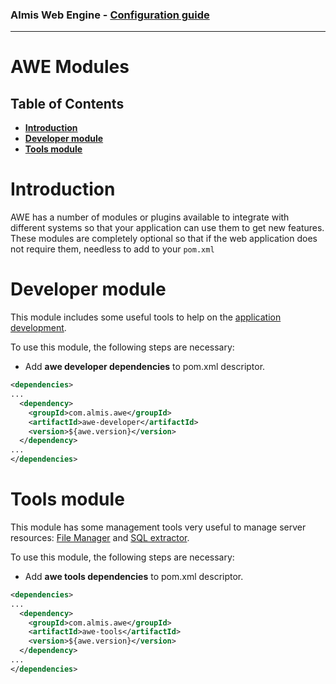 ### Almis Web Engine - **[Configuration guide](configuration-guide.md)**

---

# **AWE Modules**

## Table of Contents

* **[Introduction](#introduction)**
* **[Developer module](#developer-module)**
* **[Tools module](#tools-module)**

# **Introduction**

AWE has a number of modules or plugins available to integrate with different systems so that your application can use them to get new features. These modules are completely optional so that if the web application does not require them, needless to add to your `pom.xml`

# **Developer module**

This module includes some useful tools to help on the [application development](developer-tools.md).

To use this module, the following steps are necessary:

- Add **awe developer dependencies** to pom.xml descriptor.

```xml
<dependencies>
...
  <dependency>
    <groupId>com.almis.awe</groupId>
    <artifactId>awe-developer</artifactId>
    <version>${awe.version}</version>
  </dependency>
...
</dependencies>
```

# **Tools module**

This module has some management tools very useful to manage server resources: [File Manager](filemanager.md) and [SQL extractor](sql-extractor-engine.md).

To use this module, the following steps are necessary:

- Add **awe tools dependencies** to pom.xml descriptor.

```xml
<dependencies>
...
  <dependency>
    <groupId>com.almis.awe</groupId>
    <artifactId>awe-tools</artifactId>
    <version>${awe.version}</version>
  </dependency>
...
</dependencies>
```
